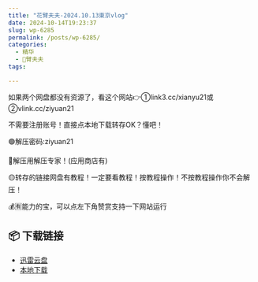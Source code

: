```yaml
---
title: "花臂夫夫-2024.10.13東京vlog"
date: 2024-10-14T19:23:37
slug: wp-6285
permalink: /posts/wp-6285/
categories:
  - 精华
  - 🌸臂夫夫
tags:

---
```


如果两个网盘都没有资源了，看这个网站👉①link3.cc/xianyu21或②vlink.cc/ziyuan21

不需要注册账号！直接点本地下载转存OK？懂吧！

🟢解压密码:ziyuan21

🔵解压用解压专家！(应用商店有)

🟡转存的链接网盘有教程！一定要看教程！按教程操作！不按教程操作你不会解压！

💰🈶能力的宝，可以点左下角赞赏支持一下网站运行

## 📦 下载链接
- [迅雷云盘](https://blziyuan21.com/pay-download/6285?key=82e9a64735&down_id=0)
- [本地下载](https://blziyuan21.com/pay-download/6285?key=82e9a64735&down_id=1)

